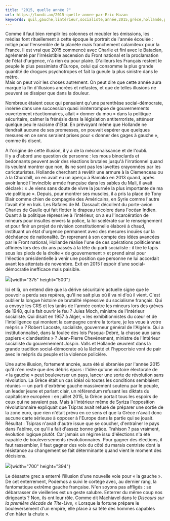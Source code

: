 ```yaml
---
title: "2015, quelle année ?"
url: https://lundi.am/2015-quelle-annee-par-Eric-Hazan
keywords: quil,gauche,lintérieur,socialiste,année,2015,grèce,hollande,peuple,faut,politique
---
```

Comme il faut bien remplir les colonnes et meubler les émissions, les médias font rituellement à cette époque le portrait de l'année écoulée : mitigé pour l'ensemble de la planète mais franchement calamiteux pour la France. Il est vrai que 2015 commencé avec Charlie et fini avec le Bataclan, agrémenté par l'irrésistible ascension du Front national et la proclamation de l'état d'urgence, n'a rien eu pour plaire. D'ailleurs les Français restent le peuple le plus pessimiste d'Europe, celui qui consomme la plus grande quantité de drogues psychotropes et fait la gueule la plus sinistre dans le métro.\
Mais on peut voir les choses autrement. On peut dire que cette année aura marqué la fin d'illusions ancrées et néfastes, et que de telles illusions ne peuvent se dissiper que dans la douleur.

Nombreux étaient ceux qui pensaient qu'une parenthèse social-démocrate, insérée dans une succession quasi ininterrompue de gouvernements ouvertement réactionnaires, allait « donner du mou » dans la politique sécuritaire, calmer la frénésie dans la législation antiterroriste, atténuer quelque peu le racisme d'État. En prévoyant même que Hollande ne tiendrait aucune de ses promesses, on pouvait espérer que quelques mesures en ce sens seraient prises pour « donner des gages à gauche », comme ils disent.

À l'origine de cette illusion, il y a de la méconnaissance et de l'oubli.\
Il y a d'abord une question de personne : les mous binoclards et bedonnants peuvent avoir des réactions brutales jusqu'à l'irrationnel quand ils veulent montrer que non, ils ne sont pas les lavettes crayonnées par les caricaturistes. Hollande cherchant à revêtir une armure à la Clemenceau ou à la Churchill, on en avait eu un aperçu à Bamako en 2013 quand, après avoir lancé l'invincible armée française dans les sables du Mali, il avait déclaré : « Je viens sans doute de vivre la journée la plus importante de ma vie politique ». Depuis, pour montrer ses muscles, il a pris la place de Tony Blair comme chien de compagnie des Américains, en Syrie comme l'autre l'avait été en Irak. Les Rafales de M. Dassault décollent du porte-avion Charles de Gaulle qui fait flotter le drapeau tricolore dans l'océan Indien. Quant à la politique répressive à l'intérieur, on a eu l'incarcération de mineurs pour insultes envers la police, la loi scélérate sur le renseignement et pour finir un projet de révision constitutionnelle élaboré à chaud, instituant un état d'urgence permanent avec des mesures inouïes sur la déchéance de nationalité. En reprenant à son compte des idées avancées par le Front national, Hollande réalise l'une de ces opérations politiciennes affinées lors des dix ans passés à la tête du parti socialiste : il tire le tapis sous les pieds de la droite « de gouvernement » et prend ainsi pour l'élection présidentielle à venir une position que personne ne lui accordait avant les attentats de novembre. Exit en 2015 l'espoir d'une social-démocratie inefficace mais paisible.

![](local/cache-vignettes/L375xH500/moch2-aa7b4.jpg?1547057162){width="375" height="500"}

Ici et là, on entend dire que la dérive sécuritaire actuelle signe que le pouvoir a perdu ses repères, qu'il ne sait plus où il va ni d'où il vient. C'est oublier la longue histoire de brutalité répressive du socialisme français. Qui a envoyé les CRS et les tanks de l'armée contre les mineurs lors des grèves de 1948, qui a fait ouvrir le feu ? Jules Moch, ministre de l'Intérieur socialiste. Qui disait en 1957 à Alger, « les exhibitionnistes du cœur et de l'intelligence qui montent la campagne contre la torture, je les voue à votre mépris » ? Robert Lacoste, socialiste, gouverneur général de l'Algérie. Qui a institutionnalisé, dans la foulée des lois Pasqua-Debré, la chasse aux sans papiers « clandestins » ? Jean-Pierre Chevènement, ministre de l'Intérieur socialiste du gouvernement Jospin. Valls et Hollande œuvrent dans la grande tradition social-démocrate où la lâcheté et l'hypocrisie vont de pair avec le mépris du peuple et la violence policière.

Une autre illusion, fortement ancrée, aura été si ébranlée par l'année 2015 qu'il n'en reste que des débris épars : l'idée qu'une victoire électorale de « la gauche » peut bouleverser un pays, lancer une sorte de révolution sans révolution. La Grèce était un cas idéal où toutes les conditions semblaient réunies -- un parti d'extrême gauche massivement soutenu par le peuple, un leader jeune et parlant clair, un référendum refusant les diktats du capitalisme européen : en juillet 2015, la Grèce portait tous les espoirs de ceux qui ne savaient pas. Mais à l'intérieur même de Syriza l'opposition révolutionnaire expliquait que Tsipras avait refusé de préparer une sortie de la zone euro, que rien n'était prévu en ce sens et que la Grèce n'avait donc aucune carte sérieuse à opposer à l'Europe dans la partie qui se jouait. Résultat : Tsipras n'avait d'autre issue que se coucher, d'entraîner le pays dans l'abîme, ce qu'il a fait d'assez bonne grâce. Trahison ? pas vraiment, évolution logique plutôt. Car jamais un régime issu d'élections n'a été capable de bouleversements révolutionnaires. Pour gagner des élections, il faut rassembler, il faut gagner des voix du côté du marais centriste dont la résistance au changement se fait déterminante quand vient le moment des décisions.

![](local/cache-vignettes/L700xH394/tsipras-223af.jpg?1547057162){width="700" height="394"}

Le désastre grec a enterré l'illusion d'une nouvelle voie pour « la gauche ». De cet enterrement, Podemos a suivi le cortège avec, au dernier rang, la fantomatique extrême gauche française. N'en soyons pas affligés : se débarrasser de vieilleries est un geste salubre. Enterrer du même coup nos dirigeants ? Non, ils ont leur rôle. Comme dit Machiavel dans le *Discours sur la première décade de Tite-Live*, « Lorsque la fortune prépare le bouleversement d'un empire, elle place à sa tête des hommes capables d'en hâter la chute ».
